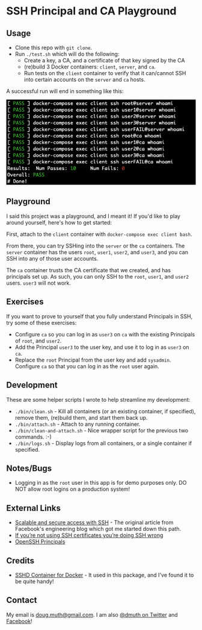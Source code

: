 

# SSH Principal and CA Playground



## Usage

- Clone this repo with `git clone`.
- Run `./test.sh` which will do the following:
   - Create a key, a CA, and a certificate of that key signed by the CA
   - (re)build 3 Docker containers: `client`, `server`, and `ca`.
   - Run tests on the `client` container to verify that it can/cannot SSH into certain accounts on the `server` and `ca` hosts.

A successful run will end in something like this:

<a href="./img/test-run.png"><img src="./img/test-run.png" /></a>


## Playground

I said this project was a playground, and I meant it!  If you'd like to play around yourself,
here's how to get started:

First, attach to the `client` container with `docker-compose exec client bash`.

From there, you can try SSHing into the `server` or the `ca` containers.  The `server`
container has the users `root`, `user1`, `user2`, and `user3`, and you can SSH into any
of those user accounts.

The `ca` container trusts the CA certificate that we created, and has principals set up. 
As such, you can only SSH to the `root`, `user1`, and `user2` users.  `user3` will not work.


## Exercises

If you want to prove to yourself that you fully understand Principals in SSH, try some of
these exercises:

- Configure `ca` so you can log in as `user3` on `ca` with the existing Principals of `root`, and `user2`.
- Add the Principal `user3` to the user key, and use it to log in as `user3` on `ca`.
- Replace the `root` Principal from the user key and add `sysadmin`.  Configure `ca` so that you can log in as the `root` user again.


## Development

These are some helper scripts I wrote to help streamline my development:

- `./bin/clean.sh` - Kill all containers (or an existing container, if specified), remove them, (re)build them, and start them back up.
- `./bin/attach.sh` - Attach to any running container.
- `./bin/clean-and-attach.sh` - Nice wrapper script for the previous two commands. :-)
- `./bin/logs.sh` - Display logs from all containers, or a single container if specified.


## Notes/Bugs

- Logging in as the `root` user in this app is for demo purposes only.  DO NOT allow root logins on a production system!


## External Links

- <a href="https://engineering.fb.com/security/scalable-and-secure-access-with-ssh/">Scalable and secure access with SSH</a> - The original article from Facebook's engineering blog which got me started down this path.
- <a href="https://smallstep.com/blog/use-ssh-certificates/">If you’re not using SSH certificates you’re doing SSH wrong</a>
- <a href="https://github.com/vedetta-com/vedetta/blob/master/src/usr/local/share/doc/vedetta/OpenSSH_Principals.md">OpenSSH Principals</a>

## Credits

- <a href="https://github.com/panubo/docker-sshd">SSHD Container for Docker</a> - It used in this package, and I've found it to be quite handy!

## Contact

My email is doug.muth@gmail.com.  I am also <a href="http://twitter.com/dmuth">@dmuth on Twitter</a> 
and <a href="http://facebook.com/dmuth">Facebook</a>!


